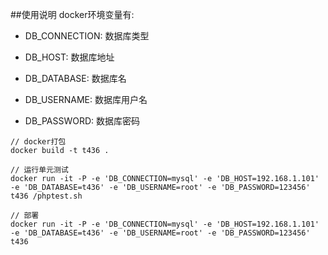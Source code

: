 ##使用说明
docker环境变量有: 
- DB_CONNECTION: 数据库类型

- DB_HOST: 数据库地址

- DB_DATABASE: 数据库名

- DB_USERNAME: 数据库用户名

- DB_PASSWORD: 数据库密码

```
// docker打包
docker build -t t436 .

// 运行单元测试
docker run -it -P -e 'DB_CONNECTION=mysql' -e 'DB_HOST=192.168.1.101' -e 'DB_DATABASE=t436' -e 'DB_USERNAME=root' -e 'DB_PASSWORD=123456' t436 /phptest.sh

// 部署
docker run -it -P -e 'DB_CONNECTION=mysql' -e 'DB_HOST=192.168.1.101' -e 'DB_DATABASE=t436' -e 'DB_USERNAME=root' -e 'DB_PASSWORD=123456' t436
```